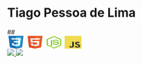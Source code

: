 <h1>Tiago Pessoa de Lima</h1>
##
<div>
<img align="center"alt="Tiago-CSS"height="30"width="40"src="https://raw.githubusercontent.com/devicons/devicon/master/icons/css3/css3-original.svg">
<img align="center"alt="Tiago-HTML"height="30"width="40"src="https://raw.githubusercontent.com/devicons/devicon/master/icons/html5/html5-original.svg">
<img align="center"alt="Tiago-NodeJS"height="30"width="40"src="https://raw.githubusercontent.com/devicons/devicon/master/icons/nodejs/nodejs-original.svg">
<img align="center"alt="Tiago-JS"height="30"width="40"src="https://raw.githubusercontent.com/devicons/devicon/master/icons/javascript/javascript-original.svg">
</div>
<div>
<a href="https://gmail.com/pessoatiago439@gmail.com" target="_blank"><img src=https://img.shields.io/badge/Gmail-D14836?style=for-the-badge&logo=gmail&logoColor=white target="_blank" </a>
<a href="https://www.linkedin.com/in/tiago-pessoa-de-lima-6941b2173/" target="_blank"><img src=https://img.shields.io/badge/LinkedIn-0077B5?style=for-the-badge&logo=linkedin&logoColor=white target="_blank" </a>
</div>

